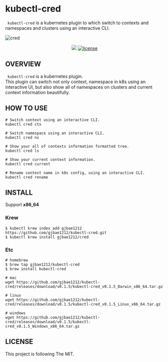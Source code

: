 # kubectl-cred

``` kubectl-cred``` is a kubernetes plugin to which switch to contexts and namespaces and clusters using an interactive CLI.  
  
![cred](./kubectl-cred.gif)  
  
  
<p align="center">
<a href="https://hits.seeyoufarm.com"><img src="https://hits.seeyoufarm.com/api/count/incr/badge.svg?url=https%3A%2F%2Fgithub.com%2Fgjbae1212%2Fkubectl-cred&count_bg=%2379C83D&title_bg=%237F7F7F&icon=kubernetes.svg&icon_color=%23015894&title=k8s-plugin&edge_flat=false"/></a>
<a href="/LICENSE"><img src="https://img.shields.io/badge/license-MIT-GREEN.svg" alt="license" /></a>
</p>

## OVERVIEW
``` kubectl-cred``` is a kubernetes plugin.  
This plugin can switch not only context, namespace in k8s using an interactive UI, but also show all of namespaces on clusters and current context information beautifully.

## HOW TO USE
```
# Switch context using an interactive CLI.
kubectl cred ctx

# Switch namespace using an interactive CLI.
kubectl cred ns

# Show your all of contexts information formatted tree.
kubectl cred ls

# Show your current context information.
kubectl cred current

# Rename context name in k8s config, using an interactive CLI.
kubectl cred rename
```  
       

## INSTALL
Support **x86_64**

### Krew
```
$ kubectl krew index add gjbae1212 https://github.com/gjbae1212/kubectl-cred.git
$ kubectl krew install gjbae1212/cred
```

### Etc
```
# homebrew
$ brew tap gjbae1212/kubectl-cred
$ brew install kubectl-cred

# mac 
wget https://github.com/gjbae1212/kubectl-cred/releases/download/v0.1.5/kubectl-cred_v0.1.5_Darwin_x86_64.tar.gz

# linux
wget https://github.com/gjbae1212/kubectl-cred/releases/download/v0.1.5/kubectl-cred_v0.1.5_Linux_x86_64.tar.gz

# windows
wget https://github.com/gjbae1212/kubectl-cred/releases/download/v0.1.5/kubectl-cred_v0.1.5_Windows_x86_64.tar.gz
```

## LICENSE
This project is following The MIT.
